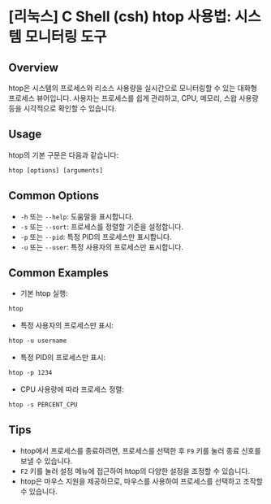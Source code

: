 # [리눅스] C Shell (csh) htop 사용법: 시스템 모니터링 도구

## Overview
htop은 시스템의 프로세스와 리소스 사용량을 실시간으로 모니터링할 수 있는 대화형 프로세스 뷰어입니다. 사용자는 프로세스를 쉽게 관리하고, CPU, 메모리, 스왑 사용량 등을 시각적으로 확인할 수 있습니다.

## Usage
htop의 기본 구문은 다음과 같습니다:

```csh
htop [options] [arguments]
```

## Common Options
- `-h` 또는 `--help`: 도움말을 표시합니다.
- `-s` 또는 `--sort`: 프로세스를 정렬할 기준을 설정합니다.
- `-p` 또는 `--pid`: 특정 PID의 프로세스만 표시합니다.
- `-u` 또는 `--user`: 특정 사용자의 프로세스만 표시합니다.

## Common Examples
- 기본 htop 실행:
```csh
htop
```

- 특정 사용자의 프로세스만 표시:
```csh
htop -u username
```

- 특정 PID의 프로세스만 표시:
```csh
htop -p 1234
```

- CPU 사용량에 따라 프로세스 정렬:
```csh
htop -s PERCENT_CPU
```

## Tips
- htop에서 프로세스를 종료하려면, 프로세스를 선택한 후 `F9` 키를 눌러 종료 신호를 보낼 수 있습니다.
- `F2` 키를 눌러 설정 메뉴에 접근하여 htop의 다양한 설정을 조정할 수 있습니다.
- htop은 마우스 지원을 제공하므로, 마우스를 사용하여 프로세스를 선택하고 조작할 수 있습니다.